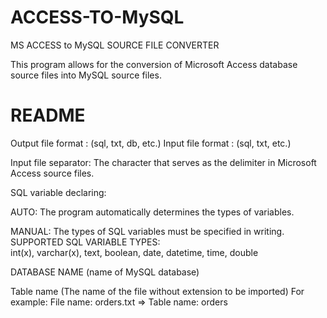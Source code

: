 # ACCESS-TO-MySQL
MS ACCESS to MySQL SOURCE FILE CONVERTER

This program allows for the conversion of 
Microsoft Access database source files into MySQL source files.

# README
Output file format : (sql, txt, db, etc.)
Input file format : (sql, txt, etc.)

Input file separator: 
The character that serves as the delimiter in Microsoft Access source files.

SQL variable declaring:

  AUTO: The program automatically determines the types of variables.
  
  MANUAL: The types of SQL variables must be specified in writing.
    SUPPORTED SQL VARIABLE TYPES:     
    int(x), varchar(x), text, boolean, date, datetime, time, double


DATABASE NAME (name of MySQL database)


Table name (The name of the file without extension to be imported)
            For example: File name: orders.txt => Table name: orders
